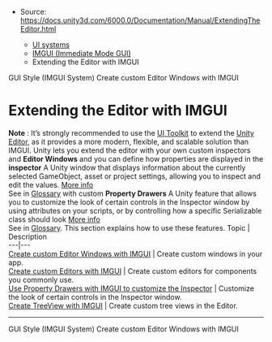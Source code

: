 * Source: https://docs.unity3d.com/6000.0/Documentation/Manual/ExtendingTheEditor.html

  * [UI systems](https://docs.unity3d.com/6000.0/Documentation/Manual/UIToolkits.html)
  * [IMGUI (Immediate Mode GUI)](https://docs.unity3d.com/6000.0/Documentation/Manual/GUIScriptingGuide.html)
  * Extending the Editor with IMGUI


[](https://docs.unity3d.com/6000.0/Documentation/Manual/class-GUIStyle.html)
GUI Style (IMGUI System)
[](https://docs.unity3d.com/6000.0/Documentation/Manual/editor-EditorWindows.html)
Create custom Editor Windows with IMGUI
# Extending the Editor with IMGUI
**Note** : It’s strongly recommended to use the [UI Toolkit](https://docs.unity3d.com/6000.0/Documentation/Manual/UIElements.html) to extend the [Unity Editor](https://docs.unity3d.com/6000.0/Documentation/Manual/UIE-support-for-editor-ui.html), as it provides a more modern, flexible, and scalable solution than IMGUI.
Unity lets you extend the editor with your own custom inspectors and **Editor Windows** and you can define how properties are displayed in the **inspector** A Unity window that displays information about the currently selected GameObject, asset or project settings, allowing you to inspect and edit the values. [More info](https://docs.unity3d.com/6000.0/Documentation/Manual/UsingTheInspector.html)  
See in [Glossary](https://docs.unity3d.com/6000.0/Documentation/Manual/Glossary.html#Inspector) with custom **Property Drawers** A Unity feature that allows you to customize the look of certain controls in the Inspector window by using attributes on your scripts, or by controlling how a specific Serializable class should look [More info](https://docs.unity3d.com/6000.0/Documentation/Manual/editor-PropertyDrawers.html)  
See in [Glossary](https://docs.unity3d.com/6000.0/Documentation/Manual/Glossary.html#PropertyDrawer). This section explains how to use these features.
Topic | Description  
---|---  
[Create custom Editor Windows with IMGUI](https://docs.unity3d.com/6000.0/Documentation/Manual/editor-EditorWindows.html) | Create custom windows in your app.  
[Create custom Editors with IMGUI](https://docs.unity3d.com/6000.0/Documentation/Manual/editor-CustomEditors.html) | Create custom editors for components you commonly use.  
[Use Property Drawers with IMGUI to customize the Inspector](https://docs.unity3d.com/6000.0/Documentation/Manual/editor-PropertyDrawers.html) | Customize the look of certain controls in the Inspector window.  
[Create TreeView with IMGUI](https://docs.unity3d.com/6000.0/Documentation/Manual/TreeViewAPI.html) | Create custom tree views in the Editor.  
* * *
[](https://docs.unity3d.com/6000.0/Documentation/Manual/class-GUIStyle.html)
GUI Style (IMGUI System)
[](https://docs.unity3d.com/6000.0/Documentation/Manual/editor-EditorWindows.html)
Create custom Editor Windows with IMGUI

